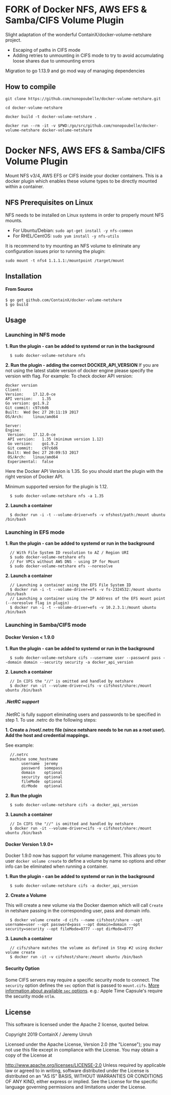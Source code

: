# FORK of Docker NFS, AWS EFS & Samba/CIFS Volume Plugin

Slight adaptation of the wonderful ContainX/docker-volume-netshare project.

- Escaping of paths in CIFS mode
- Adding retries to unmounting in CIFS mode to try to avoid accumulating loose shares due to unmounting errors 

Migration to go 1.13.9 and go mod way of managing dependencies

## How to compile

```
git clone https://github.com/nonopoubelle/docker-volume-netshare.git

cd docker-volume-netshare

docker build -t docker-volume-netshare .

docker run --rm -it -v $PWD:/go/src/github.com/nonopoubelle/docker-volume-netshare docker-volume-netshare
```


# Docker NFS, AWS EFS & Samba/CIFS Volume Plugin


Mount NFS v3/4, AWS EFS or CIFS inside your docker containers.  This is a docker plugin which enables these volume types to be directly mounted within a container.


## NFS Prerequisites on Linux

NFS needs to be installed on Linux systems in order to properly mount NFS mounts.  

- For Ubuntu/Debian: `sudo apt-get install -y nfs-common`
- For RHEL/CentOS: `sudo yum install -y nfs-utils`

It is recommend to try mounting an NFS volume to eliminate any configuration issues prior to running the plugin:
```
sudo mount -t nfs4 1.1.1.1:/mountpoint /target/mount
```

## Installation

#### From Source

```
$ go get github.com/ContainX/docker-volume-netshare
$ go build
```




## Usage

### Launching in NFS mode

**1. Run the plugin - can be added to systemd or run in the background**

```
  $ sudo docker-volume-netshare nfs
```
**2. Run the plugin - adding the correct DOCKER_API_VERSION**
If you are not using the latest stable version of docker engine please specify the version with flag.
For example:
To check docker API version:
```
docker version
Client:
Version:	17.12.0-ce
API version:	1.35
Go version:	go1.9.2
Git commit:	c97c6d6
Built:	Wed Dec 27 20:11:19 2017
OS/Arch:	linux/amd64

Server:
Engine:
 Version:	17.12.0-ce
 API version:	1.35 (minimum version 1.12)
 Go version:	go1.9.2
 Git commit:	c97c6d6
 Built:	Wed Dec 27 20:09:53 2017
 OS/Arch:	linux/amd64
 Experimental:	false
```
Here the Docker API Version is 1.35. So you should start the plugin with the right version of Docker API.

Minimum supported version for the plugin is 1.12.

```
  $ sudo docker-volume-netshare nfs -a 1.35
```


**2. Launch a container**

```
  $ docker run -i -t --volume-driver=nfs -v nfshost/path:/mount ubuntu /bin/bash
```

### Launching in EFS mode

**1. Run the plugin - can be added to systemd or run in the background**

```
  // With File System ID resolution to AZ / Region URI
  $ sudo docker-volume-netshare efs
  // For VPCs without AWS DNS - using IP for Mount
  $ sudo docker-volume-netshare efs --noresolve
```

**2. Launch a container**

```
  // Launching a container using the EFS File System ID
  $ docker run -i -t --volume-driver=efs -v fs-2324532:/mount ubuntu /bin/bash
  // Launching a container using the IP Address of the EFS mount point (--noresolve flag in plugin)
  $ docker run -i -t --volume-driver=efs -v 10.2.3.1:/mount ubuntu /bin/bash
```

### Launching in Samba/CIFS mode

#### Docker Version < 1.9.0

**1. Run the plugin - can be added to systemd or run in the background**

```
  $ sudo docker-volume-netshare cifs --username user --password pass --domain domain --security security -a docker_api_version
```

**2. Launch a container**

```
  // In CIFS the "//" is omitted and handled by netshare
  $ docker run -it --volume-driver=cifs -v cifshost/share:/mount ubuntu /bin/bash
```

##### .NetRC support

.NetRC is fully support eliminating users and passwords to be specified in step 1.  To use .netrc do the following steps:

**1. Create a /root/.netrc file (since netshare needs to be run as a root user).  Add the host and credential mappings.**  

See example:

```
  //.netrc
  machine some_hostname
       username  jeremy
       password  somepass
       domain    optional
       security  optional
       fileMode  optional
       dirMode   optional
```

**2. Run the plugin**

```
  $ sudo docker-volume-netshare cifs -a docker_api_version
```

**3. Launch a container**

```
  // In CIFS the "//" is omitted and handled by netshare
  $ docker run -it --volume-driver=cifs -v cifshost/share:/mount ubuntu /bin/bash
```

#### Docker Version 1.9.0+

Docker 1.9.0 now has support for volume management.  This allows you to user `docker volume create` to define a volume by name so
options and other info can be eliminated when running a container.

**1. Run the plugin - can be added to systemd or run in the background**

```
  $ sudo docker-volume-netshare cifs -a docker_api_version
```

**2. Create a Volume**

This will create a new volume via the Docker daemon which will call `Create` in netshare passing in the corresponding user, pass and domain info.

```
  $ docker volume create -d cifs --name cifshost/share --opt username=user --opt password=pass --opt domain=domain --opt security=security --opt fileMode=0777 --opt dirMode=0777
```

**3. Launch a container**

```
  // cifs/share matches the volume as defined in Step #2 using docker volume create
  $ docker run -it -v cifshost/share:/mount ubuntu /bin/bash
```

#### Security Option
Some CIFS servers may require a specific security mode to connect. The ``security`` option defines the ``sec`` option that is passed to ``mount.cifs``. [More information about available ``sec`` options](https://www.samba.org/~ab/output/htmldocs/manpages-3/mount.cifs.8.html).
e.g.: Apple Time Capsule's require the security mode ``ntlm``.

## License

This software is licensed under the Apache 2 license, quoted below.

Copyright 2019 ContainX / Jeremy Unruh

Licensed under the Apache License, Version 2.0 (the "License"); you may not use this file except in compliance with the License. You may obtain a copy of the License at

http://www.apache.org/licenses/LICENSE-2.0
Unless required by applicable law or agreed to in writing, software distributed under the License is distributed on an "AS IS" BASIS, WITHOUT WARRANTIES OR CONDITIONS OF ANY KIND, either express or implied. See the License for the specific language governing permissions and limitations under the License.
